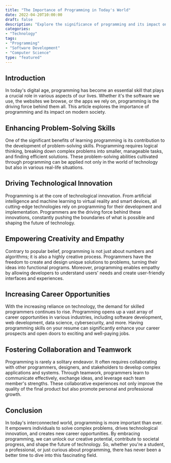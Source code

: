 ```yaml
---
title: "The Importance of Programming in Today's World"
date: 2022-04-20T10:00:00
draft: false
description: "Explore the significance of programming and its impact on modern society."
categories:
- "Technology"
tags:
- "Programming"
- "Software Development"
- "Computer Science"
type: "featured"
---
```


## Introduction

In today's digital age, programming has become an essential skill that plays a crucial role in various aspects of our lives. Whether it's the software we use, the websites we browse, or the apps we rely on, programming is the driving force behind them all. This article explores the importance of programming and its impact on modern society.

## Enhancing Problem-Solving Skills

One of the significant benefits of learning programming is its contribution to the development of problem-solving skills. Programming requires logical thinking, breaking down complex problems into smaller, manageable tasks, and finding efficient solutions. These problem-solving abilities cultivated through programming can be applied not only in the world of technology but also in various real-life situations.

## Driving Technological Innovation

Programming is at the core of technological innovation. From artificial intelligence and machine learning to virtual reality and smart devices, all cutting-edge technologies rely on programming for their development and implementation. Programmers are the driving force behind these innovations, constantly pushing the boundaries of what is possible and shaping the future of technology.

## Empowering Creativity and Empathy

Contrary to popular belief, programming is not just about numbers and algorithms; it is also a highly creative process. Programmers have the freedom to create and design unique solutions to problems, turning their ideas into functional programs. Moreover, programming enables empathy by allowing developers to understand users' needs and create user-friendly interfaces and experiences.

## Increasing Career Opportunities

With the increasing reliance on technology, the demand for skilled programmers continues to rise. Programming opens up a vast array of career opportunities in various industries, including software development, web development, data science, cybersecurity, and more. Having programming skills on your resume can significantly enhance your career prospects and open doors to exciting and well-paying jobs.

## Fostering Collaboration and Teamwork

Programming is rarely a solitary endeavor. It often requires collaborating with other programmers, designers, and stakeholders to develop complex applications and systems. Through teamwork, programmers learn to communicate effectively, exchange ideas, and leverage each team member's strengths. These collaborative experiences not only improve the quality of the final product but also promote personal and professional growth.

## Conclusion

In today's interconnected world, programming is more important than ever. It empowers individuals to solve complex problems, drives technological innovation, and creates new career opportunities. By embracing programming, we can unlock our creative potential, contribute to societal progress, and shape the future of technology. So, whether you're a student, a professional, or just curious about programming, there has never been a better time to dive into this fascinating field.

